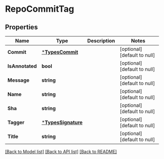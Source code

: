 # RepoCommitTag

## Properties
Name | Type | Description | Notes
------------ | ------------- | ------------- | -------------
**Commit** | [***TypesCommit**](TypesCommit.md) |  | [optional] [default to null]
**IsAnnotated** | **bool** |  | [optional] [default to null]
**Message** | **string** |  | [optional] [default to null]
**Name** | **string** |  | [optional] [default to null]
**Sha** | **string** |  | [optional] [default to null]
**Tagger** | [***TypesSignature**](TypesSignature.md) |  | [optional] [default to null]
**Title** | **string** |  | [optional] [default to null]

[[Back to Model list]](../README.md#documentation-for-models) [[Back to API list]](../README.md#documentation-for-api-endpoints) [[Back to README]](../README.md)

